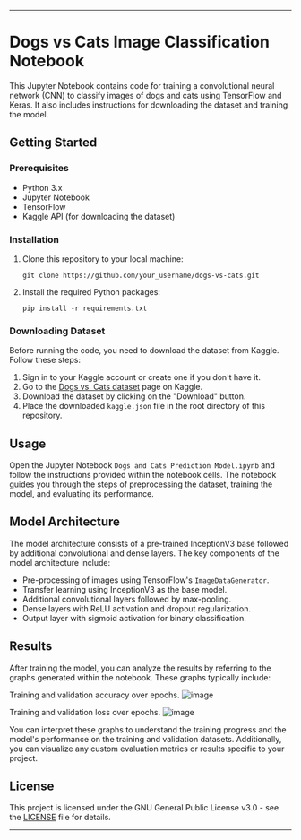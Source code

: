 
---

# Dogs vs Cats Image Classification Notebook

This Jupyter Notebook contains code for training a convolutional neural network (CNN) to classify images of dogs and cats using TensorFlow and Keras. It also includes instructions for downloading the dataset and training the model.

## Getting Started

### Prerequisites

- Python 3.x
- Jupyter Notebook
- TensorFlow
- Kaggle API (for downloading the dataset)

### Installation

1. Clone this repository to your local machine:

    ```
    git clone https://github.com/your_username/dogs-vs-cats.git
    ```

2. Install the required Python packages:

    ```
    pip install -r requirements.txt
    ```

### Downloading Dataset

Before running the code, you need to download the dataset from Kaggle. Follow these steps:

1. Sign in to your Kaggle account or create one if you don't have it.
2. Go to the [Dogs vs. Cats dataset](https://www.kaggle.com/c/dogs-vs-cats) page on Kaggle.
3. Download the dataset by clicking on the "Download" button.
4. Place the downloaded `kaggle.json` file in the root directory of this repository.

## Usage

Open the Jupyter Notebook `Dogs and Cats Prediction Model.ipynb` and follow the instructions provided within the notebook cells. The notebook guides you through the steps of preprocessing the dataset, training the model, and evaluating its performance.

## Model Architecture

The model architecture consists of a pre-trained InceptionV3 base followed by additional convolutional and dense layers. The key components of the model architecture include:

- Pre-processing of images using TensorFlow's `ImageDataGenerator`.
- Transfer learning using InceptionV3 as the base model.
- Additional convolutional layers followed by max-pooling.
- Dense layers with ReLU activation and dropout regularization.
- Output layer with sigmoid activation for binary classification.

## Results

After training the model, you can analyze the results by referring to the graphs generated within the notebook. These graphs typically include:

Training and validation accuracy over epochs.
![image](https://github.com/o-Erebus/Dogs-and-Cats-CNN-Prediction-Model-/assets/134832151/5ffd3b90-263d-456d-979f-aac069235d97)


Training and validation loss over epochs.
![image](https://github.com/o-Erebus/Dogs-and-Cats-CNN-Prediction-Model-/assets/134832151/bc4a03cd-c88d-46dd-b3cf-7a03c2258cc9)


You can interpret these graphs to understand the training progress and the model's performance on the training and validation datasets. Additionally, you can visualize any custom evaluation metrics or results specific to your project.

## License

This project is licensed under the GNU General Public License v3.0 - see the [LICENSE](LICENSE) file for details.

---
